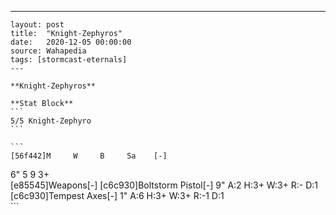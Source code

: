 ---
    layout: post
    title:  "Knight-Zephyros"
    date:   2020-12-05 00:00:00
    source: Wahapedia
    tags: [stormcast-eternals]
    ---
    
    **Knight-Zephyros**
    
    **Stat Block**
    ```
    5/5 Knight-Zephyro
    ```
    
    ```
    [56f442]M     W     B     Sa    [-]
6"    5     9     3+    
[e85545]Weapons[-]
[c6c930]Boltstorm Pistol[-]
9"     A:2    H:3+   W:3+   R:-    D:1   
[c6c930]Tempest Axes[-]
1"     A:6    H:3+   W:3+   R:-1   D:1   
    ```
    
    
    